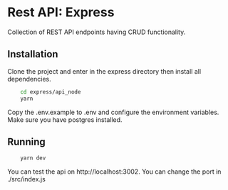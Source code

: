 
# Rest API: Express

Collection of REST API endpoints having CRUD functionality.



## Installation

Clone the project and enter in the express directory then install all dependencies.

```bash
    cd express/api_node
    yarn
```

Copy the .env.example to .env and configure the environment variables. Make sure you have postgres installed.
## Running

```bash
    yarn dev
```

You can test the api on http://localhost:3002. You can change the port in ./src/index.js